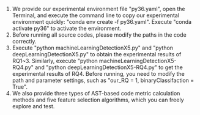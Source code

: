 1. We provide our experimental environment file "py36.yaml", open the Terminal, and execute the command line to copy our experimental environment quickly: "conda env create -f py36.yaml". Execute "conda activate py36" to activate the environment.
2. Before running all source codes, please modify the paths in the code correctly.
3. Execute "python machineLearningDetectionX5.py" and "python deepLearningDetectionX5.py" to obtain the experimental results of RQ1~3. Similarly, execute "python machineLearningDetectionX5-RQ4.py" and "python deepLearningDetectionX5-RQ4.py" to get the experimental results of RQ4. Before running, you need to modify the path and parameter settings, such as "our_RQ = 1, binaryClassifaction = True".
4. We also provide three types of AST-based code metric calculation methods and five feature selection algorithms, which you can freely explore and test.